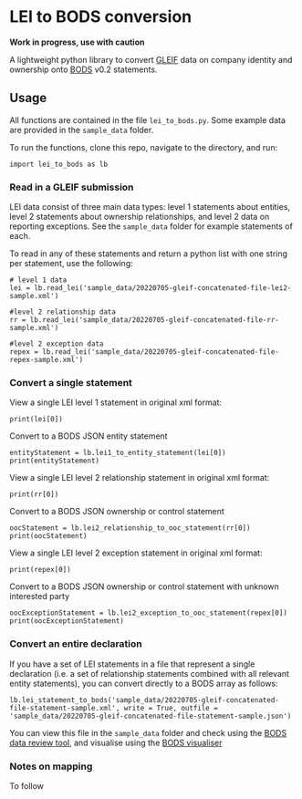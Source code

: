 # LEI to BODS conversion

**Work in progress, use with caution**

A lightweight python library to convert [GLEIF](https://www.gleif.org/en/about/this-is-gleif) data on company identity and ownership onto [BODS](https://standard.openownership.org/en/0.2.0/) v0.2 statements.

## Usage

All functions are contained in the file `lei_to_bods.py`. Some example data are provided in the `sample_data` folder.

To run the functions, clone this repo, navigate to the directory, and run:

```
import lei_to_bods as lb
```

### Read in a GLEIF submission

LEI data consist of three main data types: level 1 statements about entities, level 2 statements about ownership relationships, and level 2 data on reporting exceptions. See the `sample_data` folder for example statements of each.

To read in any of these statements and return a python list with one string per statement, use the following:

```
# level 1 data
lei = lb.read_lei('sample_data/20220705-gleif-concatenated-file-lei2-sample.xml')

#level 2 relationship data
rr = lb.read_lei('sample_data/20220705-gleif-concatenated-file-rr-sample.xml')

#level 2 exception data
repex = lb.read_lei('sample_data/20220705-gleif-concatenated-file-repex-sample.xml')
```


### Convert a single statement

View a single LEI level 1 statement in original xml format:

```
print(lei[0])
```

Convert to a BODS JSON entity statement

```
entityStatement = lb.lei1_to_entity_statement(lei[0])
print(entityStatement)
```

View a single LEI level 2 relationship statement in original xml format:

```
print(rr[0])
```

Convert to a BODS JSON ownership or control statement

```
oocStatement = lb.lei2_relationship_to_ooc_statement(rr[0])
print(oocStatement)
```

View a single LEI level 2 exception statement in original xml format:

```
print(repex[0])
```

Convert to a BODS JSON ownership or control statement with unknown interested party

```
oocExceptionStatement = lb.lei2_exception_to_ooc_statement(repex[0])
print(oocExceptionStatement)
```

### Convert an entire declaration

If you have a set of LEI statements in a file that represent a single declaration (i.e. a set of relationship statements combined with all relevant entity statements), you can convert directly to a BODS array as follows:

```
lb.lei_statement_to_bods('sample_data/20220705-gleif-concatenated-file-statement-sample.xml', write = True, outfile = 'sample_data/20220705-gleif-concatenated-file-statement-sample.json')
```

You can view this file in the `sample_data` folder and check using the [BODS data review tool](https://datareview.openownership.org/), and visualise using the [BODS visualiser](https://www.openownership.org/en/publications/beneficial-ownership-visualisation-system/bods-data-visualiser/)

### Notes on mapping

To follow